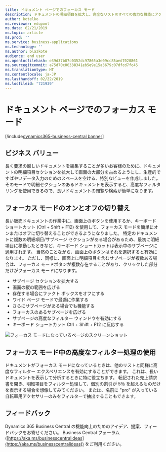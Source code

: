 ```yaml
---
title: ドキュメント ページでのフォーカス モード
description: ドキュメントの明細項目を拡大し、完全なリストのすべての強力な機能にアクセスします。
author: kotelko
ms.reviewer: edupont
ms.date: 02/21/2019
ms.topic: article
ms.prod: ''
ms.service: business-applications
ms.technology: ''
ms.author: blazkote
audience: end user
ms.openlocfilehash: e39d37b07c0352dc97865a3e09cc85aed7020861
ms.sourcegitcommit: a75d70c06338341eb5e9e15a3679c07dfcd7fc45
ms.translationtype: HT
ms.contentlocale: ja-JP
ms.lasthandoff: 02/22/2019
ms.locfileid: "721939"
---
```

# <a name="focus-mode-on-document-pages"></a>ドキュメント ページでのフォーカス モード
[!include[dynamics365-business-central banner](../includes/dynamics365-business-central.md)]

## <a name="business-value"></a>ビジネス バリュー
長く要求の厳しいドキュメントを編集することが多いお客様のために、ドキュメントの明細項目セクションを拡大して画面の大部分を占めるようにし、生産的ですばやいデータ入力のためのスペースを空ける、特別なビューを作成しました。 そのモードで明細セクションのあるドキュメントを表示すると、高度なフィルタリングを使用できるので、長いドキュメントの閲覧や検索が簡単になります。

## <a name="switching-focus-mode-on-and-off"></a>フォーカス モードのオンとオフの切り替え
長い販売ドキュメントの作業中に、画面上のボタンを使用するか、キーボード ショートカット (Ctrl + Shift + F12) を使用して、フォーカス モードを簡単にオンまたはオフに切り替えることができるようになりました。 特定のドキュメントに複数の明細項目/サブページ セクションがある場合があるため、最初に明細項目に移動したときなど、キーボード ショートカットは表示中のサブページに適用されます。 当然のことながら、画面上のボタンはそれを選択すると有効になります。 ただし、同様に、画面上に明細項目を含むサブページが複数ある場合は、フォーカス モードボタンが複数存在することがあり、クリックした部分だけがフォーカス モードになります。

- サブページ セクションを拡大する
- 画面の縦の範囲を広げる
- 存在する場合にファクト ボックスをオフにする
- ワイド ページ モードで最適に作業する
- さらにサブページがある場合でも機能する
- フォーカスのあるサブページを広げる
- サブページの高度なフィルター ウィンドウを有効にする
- キーボード ショートカット Ctrl + Shift + F12 に反応する

![フォーカス モードになっているページのスクリーンショット](media/focusmode2m.png "フォーカス モードになっているドキュメント ページ")

## <a name="using-advanced-filtering-while-in-focus-mode"></a>フォーカス モード中の高度なフィルター処理の使用

ドキュメントがフォーカス モードになっているときは、他のリストと同様に高度なフィルター エクスペリエンスを有効にすることができます。 これは、長いドキュメントを表示して分析するときに特に役立ちます。 転記された売上請求書を開き、明細項目をフィルター処理して、個別の割引が 5％ を超えるものだけを表示する場合を想像してみてください。 または、名前に "pro" が入っている自転車用アクセサリーのみをフィルターで抽出することもできます。

## <a name="tell-us-what-you-think"></a>フィードバック
Dynamics 365 Business Central の機能向上のためのアイデア、提案、フィードバックをお寄せください。 Business Central フォーラム ([https://aka.ms/businesscentralideas](https://aka.ms/businesscentralideas)) をご利用ください。
